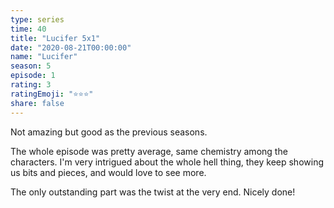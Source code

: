 ```yaml
---
type: series
time: 40
title: "Lucifer 5x1"
date: "2020-08-21T00:00:00"
name: "Lucifer"
season: 5
episode: 1
rating: 3
ratingEmoji: "⭐️⭐️⭐️"
share: false
---
```


Not amazing but good as the previous seasons.

The whole episode was pretty average, same chemistry among the characters. I'm very intrigued about the whole hell thing, they keep showing us bits and pieces, and would love to see more.

The only outstanding part was the twist at the very end. Nicely done!
